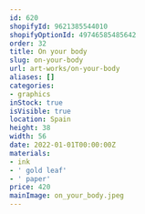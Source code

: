 ```yaml
---
id: 620
shopifyId: 9621385544010
shopifyOptionId: 49746585485642
order: 32
title: On your body
slug: on-your-body
url: art-works/on-your-body
aliases: []
categories:
- graphics
inStock: true
isVisible: true
location: Spain
height: 38
width: 56
date: 2022-01-01T00:00:00Z
materials:
- ink
- ' gold leaf'
- ' paper'
price: 420
mainImage: on_your_body.jpeg
---
```

